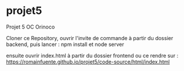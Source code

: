 # projet5
Projet 5 OC Orinoco

Cloner ce Repository, ouvrir l'invite de commande à partir du dossier backend, 
puis lancer : 
npm install 
et node server  

ensuite ouvrir index.html à partir du dossier frontend
ou 
ce rendre sur : https://romainfuente.github.io/projet5/code-source/html/index.html
